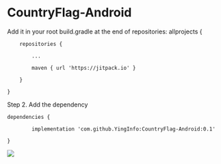 # CountryFlag-Android

Add it in your root build.gradle at the end of repositories:
allprojects {

		repositories {
		
			...
			
			maven { url 'https://jitpack.io' }
			
		}
		
	}
	
Step 2. Add the dependency

	dependencies {
	
	        implementation 'com.github.YingInfo:CountryFlag-Android:0.1'
		
	}

[![](https://jitpack.io/v/YingInfo/CountryFlag-Android.svg)](https://jitpack.io/#YingInfo/CountryFlag-Android)

